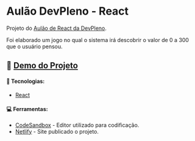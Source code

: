 # Aulão DevPleno - React

Projeto do [Aulão de React da DevPleno](https://lp.devpleno.com/aulaoreact-play/).

Foi elaborado um jogo no qual o sistema irá descobrir o valor de 0 a 300 que o usuário pensou.

## :game_die: [Demo do Projeto](https://csb-749ph.netlify.app/)

#### :rocket: Tecnologias:
- [React](https://reactjs.org/ "ReactJS")

#### :computer: Ferramentas:
- [CodeSandbox](https://codesandbox.io/ "CodeSandbox") - Editor utilizado para codificação.
- [Netlify](https://www.netlify.com/ "Netlify") - Site publicado o projeto.
